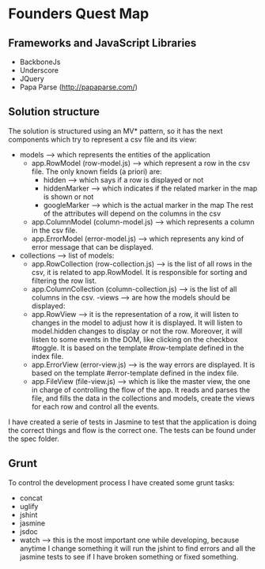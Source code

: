 # Founders Quest Map

## Frameworks and JavaScript Libraries

- BackboneJs
- Underscore
- JQuery
- Papa Parse (http://papaparse.com/)

## Solution structure

The solution is structured using an MV* pattern, so it has the next components which try to represent a csv file and its view:

- models --> which represents the entities of the application
	- app.RowModel (row-model.js) --> which represent a row in the csv file. The only known fields (a priori) are:
		- hidden --> which says if a row is displayed or not
		- hiddenMarker --> which indicates if the related marker in the map is shown or not
		- googleMarker --> which is the actual marker in the map
	The rest of the attributes will depend on the columns in the csv
	- app.ColumnModel (column-model.js) --> which represents a column in the csv file.
	- app.ErrorModel (error-model.js) --> which represents any kind of error message that can be displayed.
- collections --> list of models:
	- app.RowCollection (row-collection.js) --> is the list of all rows in the csv, it is related to app.RowModel. It is responsible for sorting and filtering the row list.
	- app.ColumnCollection (column-collection.js) --> is the list of all columns in the csv.
-views --> are how the models should be displayed:
	- app.RowView --> it is the representation of a row, it will listen to changes in the model to adjust how it is displayed. It will listen to model.hidden changes to display or not the row. Moreover, it will listen to some events in the DOM, like clicking on the checkbox #toggle. It is based on the template #row-template defined in the index file.
	- app.ErrorView (error-view.js) --> is the way errors are displayed. It is based on the template #error-template defined in the index file.
	- app.FileView (file-view.js) --> which is like the master view, the one in charge of controlling the flow of the app. It reads and parses the file, and fills the data in the collections and models, create the views for each row and control all the events.

I have created a serie of tests in Jasmine to test that the application is doing the correct things and flow is the correct one. The tests can be found under the spec folder.

## Grunt

To control the development process I have created some grunt tasks:
- concat
- uglify
- jshint
- jasmine
- jsdoc
- watch --> this is the most important one while developing, because anytime I change something it will run the jshint to find errors and all the jasmine tests to see if I have broken something or fixed something.